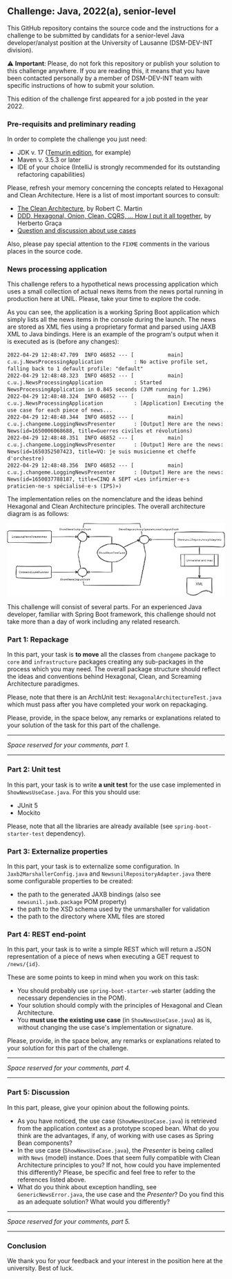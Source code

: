Challenge: Java, 2022(a), senior-level
---

This GitHub repository contains the source code and the instructions for a challenge to be submitted by candidats 
for a senior-level Java developer/analyst position at the University of Lausanne (DSM-DEV-INT division).

:warning: **Important**: Please, do not fork this repository or publish your solution to this challenge anywhere. 
If you are reading this, it means that you have been contacted personally by a member of DSM-DEV-INT team with specific 
instructions of how to submit your solution.

This edition of the challenge first appeared for a job posted in the year 2022.

### Pre-requisits and preliminary reading

In order to complete the challenge you just need:
- JDK v. 17 ([Temurin edition](https://adoptium.net/temurin/releases/), for example)
- Maven v. 3.5.3 or later
- IDE of your choice (IntelliJ is strongly recommended for its outstanding refactoring capabilities)

Please, refresh your memory concerning the concepts related to Hexagonal and Clean Architecture. Here is a list of most
important sources to consult:
- [The Clean Architecture](https://blog.cleancoder.com/uncle-bob/2012/08/13/the-clean-architecture.html), by Robert C. Martin
- [DDD, Hexagonal, Onion, Clean, CQRS, … How I put it all together](https://herbertograca.com/2017/11/16/explicit-architecture-01-ddd-hexagonal-onion-clean-cqrs-how-i-put-it-all-together/), by Herberto Graça
- [Question and discussion about use cases](https://softwareengineering.stackexchange.com/questions/357052/clean-architecture-use-case-containing-the-presenter-or-returning-data)

Also, please pay special attention to the `FIXME` comments in the various places in the source code.

### News processing application

This challenge refers to a hypothetical news processing application which uses a small collection of actual news items from
the news portal running in production here at UNIL. Please, take your time to explore the code.

As you can see, the application is a working Spring Boot application which simply lists all the news items in the console 
during the launch. The news are stored as XML fies using a proprietary format and parsed using JAXB XML to Java bindings.
Here is an example of the program's output when it is executed as is (before any changes):

```
2022-04-29 12:48:47.709  INFO 46852 --- [           main] c.u.j.NewsProcessingApplication          : No active profile set, falling back to 1 default profile: "default"
2022-04-29 12:48:48.323  INFO 46852 --- [           main] c.u.j.NewsProcessingApplication          : Started NewsProcessingApplication in 0.845 seconds (JVM running for 1.296)
2022-04-29 12:48:48.324  INFO 46852 --- [           main] c.u.j.NewsProcessingApplication          : [Application] Executing the use case for each piece of news...
2022-04-29 12:48:48.344  INFO 46852 --- [           main] c.u.j.changeme.LoggingNewsPresenter      : [Output] Here are the news: News(id=1650006068688, title=Guerres civiles et révolutions)
2022-04-29 12:48:48.351  INFO 46852 --- [           main] c.u.j.changeme.LoggingNewsPresenter      : [Output] Here are the news: News(id=1650352507423, title=VQ: je suis musicienne et cheffe d'orchestre)
2022-04-29 12:48:48.356  INFO 46852 --- [           main] c.u.j.changeme.LoggingNewsPresenter      : [Output] Here are the news: News(id=1650037788187, title=CINQ A SEPT «Les infirmier·e·s praticien·ne·s spécialisé·e·s (IPS)»)
```

The implementation relies on the nomenclature and the ideas behind Hexagonal and Clean Architecture principles. The overall architecture diagram
is as follows:

![News processing application, architecture](./diagram/news-app.png)

This challenge will consist of several parts. For an experienced Java developer, familiar with Spring Boot framework, this
challenge should not take more than a day of work including any related research.

### Part 1: Repackage

In this part, your task is **to move** all the classes from `changeme` package to `core` and `infrastructure` packages creating
any sub-packages in the process which you may need. The overall package structure should reflect the ideas and conventions 
behind Hexagonal, Clean, and Screaming Architecture paradigmes.

Please, note that there is an ArchUnit test: `HexagonalArchitectureTest.java` which must pass after you have completed your
work on repackaging.

Please, provide, in the space below, any remarks or explanations related to your solution of the task for this part of
the challenge.

---

_Space reserved for your comments, part 1._

---

### Part 2: Unit test

In this part, your task is to write **a unit test** for the use case implemented in `ShowNewsUseCase.java`. For this you
should use:
- JUnit 5
- Mockito

Please, note that all the libraries are already available (see `spring-boot-starter-test` dependency).

### Part 3: Externalize properties

In this part, your task is to externalize some configuration. In `Jaxb2MarshallerConfig.java` and 
`NewsunilRepositoryAdapter.java` there some configurable properties to be created:
- the path to the generated JAXB bindings (also see `newsunil.jaxb.package` POM property)
- the path to the XSD schema used by the unmarshaller for validation
- the path to the directory where XML files are stored

### Part 4: REST end-point

In this part, your task is to write a simple REST which will return a JSON representation of a piece of news when executing 
a GET request to `/news/{id}`.

These are some points to keep in mind when you work on this task:

- You should probably use `spring-boot-starter-web` starter (adding the necessary dependencies in the POM).
- Your solution should comply with the principles of Hexagonal and Clean Architecture.
- You **must use the existing use case** (in `ShowNewsUseCase.java`) as is, without changing the use case's implementation or signature.

Please, provide, in the space below, any remarks or explanations related to your solution for this part of the challenge.

---

_Space reserved for your comments, part 4._

---

### Part 5: Discussion

In this part, please, give your opinion about the following points. 

- As you have noticed, the use case (`ShowNewsUseCase.java`) is retrieved from the application context as a prototype
scoped bean. What do you think are the advantages, if any, of working with use cases as Spring Bean components?
- In the use case (`ShowNewsUseCase.java`), the _Presenter_ is being called with `News` (model) instance. Does that seem fully 
compatible with Clean Architecture principles to you? If not, how could you have implemented this differently? Please, be specific 
and feel free to refer to the references listed above.
- What do you think about exception handling, see `GenericNewsError.java`, the use case and the _Presenter_? Do you find this
as an adequate solution? What would you differently?

---

_Space reserved for your comments, part 5._

---

### Conclusion

We thank you for your feedback and your interest in the position here at the university. Best of luck.
